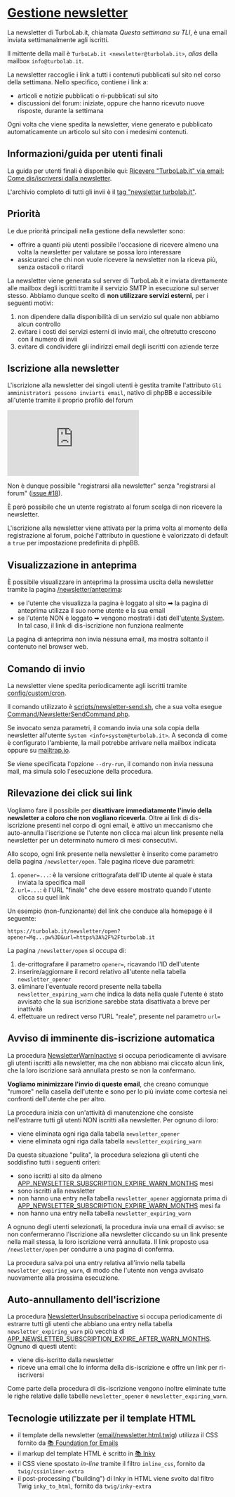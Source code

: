 # [Gestione newsletter](https://github.com/TurboLabIt/TurboLab.it/blob/main/docs/newsletter.md)

La newsletter di TurboLab.it, chiamata *Questa settimana su TLI*, è una email inviata settimanalmente agli iscritti.

Il mittente della mail è `TurboLab.it <newsletter@turbolab.it>`, *alias* della mailbox `info@turbolab.it`.

La newsletter raccoglie i link a tutti i contenuti pubblicati sul sito nel corso della settimana. Nello specifico, contiene i link a:

- articoli e notizie pubblicati o ri-pubblicati sul sito
- discussioni del forum: iniziate, oppure che hanno ricevuto nuove risposte, durante la settimana

Ogni volta che viene spedita la newsletter, viene generato e pubblicato automaticamente un articolo sul sito con i medesimi contenuti.


## Informazioni/guida per utenti finali

La guida per utenti finali è disponibile qui: [Ricevere "TurboLab.it" via email: Come dis/iscriversi dalla newsletter](https://turbolab.it/402).

L'archivio completo di tutti gli invii è il [tag "newsletter turbolab.it"](https://turbolab.it/newsletter-turbolab.it-1349).


## Priorità

Le due priorità principali nella gestione della newsletter sono:

- offrire a quanti più utenti possibile l'occasione di ricevere almeno una volta la newsletter per valutare se possa loro interessare
- assicurarci che chi non vuole ricevere la newsletter non la riceva più, senza ostacoli o ritardi

La newsletter viene generata sul server di TurboLab.it e inviata direttamente alle mailbox degli iscritti tramite il servizio SMTP in esecuzione sul server stesso. Abbiamo dunque scelto di **non utilizzare servizi esterni**, per i seguenti motivi:

1. non dipendere dalla disponibilità di un servizio sul quale non abbiamo alcun controllo
2. evitare i costi dei servizi esterni di invio mail, che oltretutto crescono con il numero di invii
3. evitare di condividere gli indirizzi email degli iscritti con aziende terze


## Iscrizione alla newsletter

L'iscrizione alla newsletter dei singoli utenti è gestita tramite l'attributo `Gli amministratori possono inviarti email`, nativo di phpBB e accessibile all'utente tramite il proprio profilo del forum

![image](https://turbolab.it/immagini/max/ricevere-turbolab.it-via-email-come-dis-iscriversi-newsletter-iscrizione-newsletter-2480.img)

Non è dunque possibile "registrarsi alla newsletter" senza "registrarsi al forum" ([issue #18](https://github.com/TurboLabIt/TurboLab.it/issues/18)).

È però possibile che un utente registrato al forum scelga di non ricevere la newsletter.

L'iscrizione alla newsletter viene attivata per la prima volta al momento della registrazione al forum, poiché l'attributo in questione è valorizzato di default a `true` per impostazione predefinita di phpBB.


## Visualizzazione in anteprima

È possibile visualizzare in anteprima la prossima uscita della newsletter tramite la pagina [/newsletter/anteprima](https://turbolab.it/newsletter/anteprima):

- se l'utente che visualizza la pagina è loggato al sito ➡ la pagina di anteprima utilizza il suo nome utente e la sua email
- se l'utente NON è loggato ➡ vengono mostrati i dati dell'[utente System](https://turbolab.it/forum/memberlist.php?mode=viewprofile&u=5103). In tal caso, il link di dis-iscrizione non funziona realmente

La pagina di anteprima non invia nessuna email, ma mostra soltanto il contenuto nel browser web.


## Comando di invio

La newsletter viene spedita periodicamente agli iscritti tramite [config/custom/cron](https://github.com/TurboLabIt/TurboLab.it/blob/main/config/custom/cron).

Il comando utilizzato è [scripts/newsletter-send.sh](https://github.com/TurboLabIt/TurboLab.it/blob/main/scripts/newsletter-send.sh), che a sua volta esegue [Command/NewsletterSendCommand.php](https://github.com/TurboLabIt/TurboLab.it/blob/main/src/Command/NewsletterSendCommand.php).

Se invocato senza parametri, il comando invia una sola copia della newsletter all'utente `System <info+system@turbolab.it>`. A seconda di come è configurato l'ambiente, la mail potrebbe arrivare nella mailbox indicata oppure su [mailtrap.io](https://mailtrap.io/inboxes/974437/messages).

Se viene specificata l'opzione `--dry-run`, il comando non invia nessuna mail, ma simula solo l'esecuzione della procedura.


## Rilevazione dei click sui link

Vogliamo fare il possibile per **disattivare immediatamente l'invio della newsletter a coloro che non vogliano riceverla**. Oltre ai link di dis-iscrizione presenti nel corpo di ogni email, è attivo un meccanismo che auto-annulla l'iscrizione se l'utente non clicca mai alcun link presente nella newsletter per un determinato numero di mesi consecutivi.

Allo scopo, ogni link presente nella newsletter è inserito come parametro della pagina `/newsletter/open`. Tale pagina riceve due parametri:

1. `opener=...`: è la versione crittografata dell'ID utente al quale è stata inviata la specifica mail
2. `url=...`: è l'URL "finale" che deve essere mostrato quando l'utente clicca su quel link

Un esempio (non-funzionante) del link che conduce alla homepage è il seguente:

`https://turbolab.it/newsletter/open?opener=Mg...pw%3D&url=https%3A%2F%2Fturbolab.it`

La pagina `/newsletter/open` si occupa di:

1. de-crittografare il parametro `opener=`, ricavando l'ID dell'utente
2. inserire/aggiornare il record relativo all'utente nella tabella `newsletter_opener`
3. eliminare l'eventuale record presente nella tabella `newsletter_expiring_warn` che indica la data nella quale l'utente è stato avvisato che la sua iscrizione sarebbe stata disattivata a breve per inattività
4. effettuare un redirect verso l'URL "reale", presente nel parametro `url=`


## Avviso di imminente dis-iscrizione automatica

La procedura [NewsletterWarnInactive](https://github.com/TurboLabIt/TurboLab.it/blob/main/src/Command/NewsletterWarnInactiveCommand.php) si occupa periodicamente di avvisare gli utenti iscritti alla newsletter, ma che non abbiano mai cliccato alcun link, che la loro iscrizione sarà annullata presto se non la confermano.

**Vogliamo minimizzare l'invio di queste email**, che creano comunque "rumore" nella casella dell'utente e sono per lo più inviate come cortesia nei confronti dell'utente che per altro.

La procedura inizia con un'attività di manutenzione che consiste nell'estrarre tutti gli utenti NON iscritti alla newsletter. Per ognuno di loro:

- viene eliminata ogni riga dalla tabella `newsletter_opener`
- viene eliminata ogni riga dalla tabella `newsletter_expiring_warn`

Da questa situazione "pulita", la procedura seleziona gli utenti che soddisfino tutti i seguenti criteri:

- sono iscritti al sito da almeno [APP_NEWSLETTER_SUBSCRIPTION_EXPIRE_WARN_MONTHS](https://github.com/TurboLabIt/TurboLab.it/blob/main/.env) mesi
- sono iscritti alla newsletter
- non hanno una entry nella tabella `newsletter_opener` aggiornata prima di [APP_NEWSLETTER_SUBSCRIPTION_EXPIRE_WARN_MONTHS](https://github.com/TurboLabIt/TurboLab.it/blob/main/.env) mesi fa
- non hanno una entry nella tabella `newsletter_expiring_warn`

A ognuno degli utenti selezionati, la procedura invia una email di avviso: se non confermeranno l'iscrizione alla newsletter cliccando su un link presente nella mail stessa, la loro iscrizione verrà annullata. Il link proposto usa `/newsletter/open` per condurre a una pagina di conferma.

La procedura salva poi una entry relativa all'invio nella tabella `newsletter_expiring_warn`, di modo che l'utente non venga avvisato nuovamente alla prossima esecuzione.


## Auto-annullamento dell'iscrizione

La procedura [NewsletterUnsubscribeInactive](https://github.com/TurboLabIt/TurboLab.it/blob/main/src/Command/NewsletterUnsubscribeInactiveCommand.php) si occupa periodicamente di estrarre tutti gli utenti che abbiano una entry nella tabella `newsletter_expiring_warn` più vecchia di [APP_NEWSLETTER_SUBSCRIPTION_EXPIRE_AFTER_WARN_MONTHS](https://github.com/TurboLabIt/TurboLab.it/blob/main/.env). Ognuno di questi utenti:

- viene dis-iscritto dalla newsletter
- riceve una email che lo informa della dis-iscrizione e offre un link per ri-iscriversi

Come parte della procedura di dis-iscrizione vengono inoltre eliminate tutte le righe relative dalle tabelle `newsletter_opener` e `newsletter_expiring_warn`.


## Tecnologie utilizzate per il template HTML

- il template della newsletter ([email/newsletter.html.twig](https://github.com/TurboLabIt/TurboLab.it/blob/main/templates/email/newsletter.html.twig)) utilizza il CSS fornito da [📚 Foundation for Emails](https://get.foundation/emails.html)
- il markup del template HTML è scritto in [📚 Inky](https://get.foundation/emails/docs/inky.html)
- il CSS viene spostato *in-line* tramite il filtro `inline_css`, fornito da `twig/cssinliner-extra`
- il post-processing ("building") di Inky in HTML viene svolto dal filtro Twig `inky_to_html`, fornito da `twig/inky-extra`
